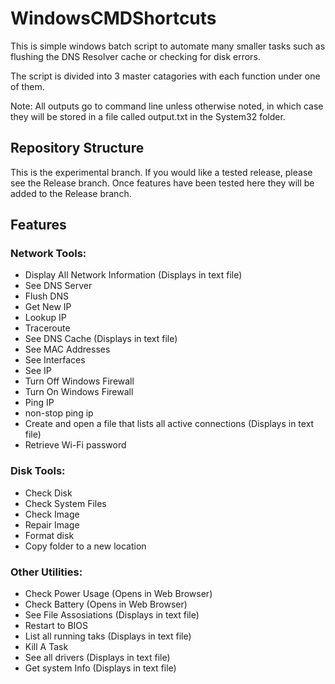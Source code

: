 # WindowsCMDShortcuts

This is simple windows batch script to automate many smaller tasks such as flushing the DNS Resolver cache or checking for disk errors.

The script is divided into 3 master catagories with each function under one of them.

Note: All outputs go to command line unless otherwise noted, in which case they will be stored in a file called output.txt in the System32 folder.

## Repository Structure

This is the experimental branch. If you would like a tested release, please see the Release branch. Once features have been tested here they will be added to the Release branch.

## Features

### Network Tools:
- Display All Network Information (Displays in text file)
- See DNS Server
- Flush DNS
- Get New IP
- Lookup IP
- Traceroute
- See DNS Cache (Displays in text file)
- See MAC Addresses
- See Interfaces
- See IP
- Turn Off Windows Firewall
- Turn On Windows Firewall
- Ping IP
- non-stop ping ip
- Create and open a file that lists all active connections (Displays in text file)
- Retrieve Wi-Fi password

### Disk Tools:
- Check Disk
- Check System Files
- Check Image
- Repair Image
- Format disk
- Copy folder to a new location

### Other Utilities:
- Check Power Usage (Opens in Web Browser)
- Check Battery (Opens in Web Browser)
- See File Assosiations (Displays in text file)
- Restart to BIOS
- List all running taks (Displays in text file)
- Kill A Task
- See all drivers (Displays in text file)
- Get system Info (Displays in text file)
